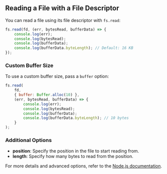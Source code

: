 ## Reading a File with a File Descriptor

You can read a file using its file descriptor with `fs.read`:

```js
fs.read(fd, (err, bytesRead, bufferData) => {
    console.log(err);
    console.log(bytesRead);
    console.log(bufferData);
    console.log(bufferData.byteLength); // Default: 16 KB
});
```

### Custom Buffer Size

To use a custom buffer size, pass a `buffer` option:

```js
fs.read(
    fd,
    { buffer: Buffer.alloc(10) },
    (err, bytesRead, bufferData) => {
        console.log(err);
        console.log(bytesRead);
        console.log(bufferData);
        console.log(bufferData.byteLength); // 10 bytes
    }
);
```

### Additional Options

- **position**: Specify the position in the file to start reading from.
- **length**: Specify how many bytes to read from the position.

For more details and advanced options, refer to the [Node.js documentation](https://nodejs.org/api/fs.html#fsreadfd-options-callback).
